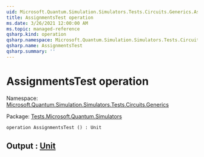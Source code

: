 ```yaml
---
uid: Microsoft.Quantum.Simulation.Simulators.Tests.Circuits.Generics.AssignmentsTest
title: AssignmentsTest operation
ms.date: 3/26/2021 12:00:00 AM
ms.topic: managed-reference
qsharp.kind: operation
qsharp.namespace: Microsoft.Quantum.Simulation.Simulators.Tests.Circuits.Generics
qsharp.name: AssignmentsTest
qsharp.summary: ''
---
```


# AssignmentsTest operation

Namespace: [Microsoft.Quantum.Simulation.Simulators.Tests.Circuits.Generics](xref:Microsoft.Quantum.Simulation.Simulators.Tests.Circuits.Generics)

Package: [Tests.Microsoft.Quantum.Simulators](https://nuget.org/packages/Tests.Microsoft.Quantum.Simulators)




```qsharp
operation AssignmentsTest () : Unit
```


## Output : [Unit](xref:microsoft.quantum.lang-ref.unit)

